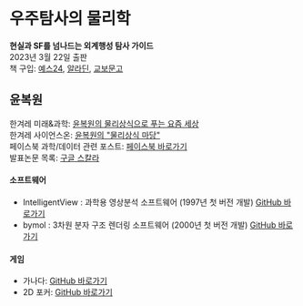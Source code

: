# 우주탐사의 물리학
**현실과 SF를 넘나드는 외계행성 탐사 가이드** <br>
2023년 3월 22일 출판 <br>
책 구입: [예스24](yes24.com), [알라딘](aladdin.co.kr), [교보문고](kyobobook.co.kr) <br>

## 윤복원
한겨레 미래&과학: [윤복원의 물리상식으로 푸는 요즘 세상](https://www.hani.co.kr/arti/SERIES/1065/home01.html) <br>
한겨레 사이언스온: [윤복원의 "물리상식 마당"](http://scienceon.hani.co.kr/?category=167565&mid=media) <br>
페이스북 과학/데이터 관련 포스트: [페이스북 바로가기](https://facebook.com/bwyoon68) <br>
발표논문 목록: [구글 스칼라 ](https://scholar.google.com/citations?user=Ihd7WzsAAAAJ) <br>

#### 소프트웨어
- IntelligentView : 과학용 영상분석 소프트웨어 (1997년 첫 버전 개발) [GitHub 바로가기](https://github.com/bwyoon/intelligentview)
- bymol : 3차원 분자 구조 렌더링 소프트웨어 (2000년 첫 버전 개발) [GitHub 바로가기](https://github.com/bwyoon/bymol_qt4)

#### 게임
- 가나다: [GitHub 바로가기](https://github.com/bwyoon/game-ganada)
- 2D 포커: [GitHub 바로가기](https://github.com/bwyoon/game-2d-poker)
